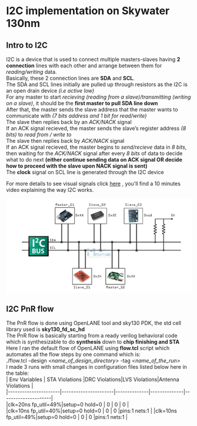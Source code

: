 # **I2C implementation on Skywater 130nm**
## **Intro to I2C**
I2C is a device that is used to connect multiple masters-slaves having **2 connection** lines with each other and arrange between them for _reading/writing_ data.  
Basically, these 2 connection lines are **SDA** and **SCL**.  
The SDA and SCL lines initially are pulled up through resistors as the I2C is an open drain device _(i.e active low)_  
For any master to start _recieving (reading from a slave)/transmitting (writing on a slave)_, it should be the **first master to pull SDA line down**  
After that, the master sends the slave address that the master wants to communicate with _(7 bits address and 1 bit for read/write)_  
The slave then replies back by an _ACK/NACK_ signal  
If an ACK signal recieved, the master sends the slave’s register address _(8 bits)_ to _read from / write to_  
The slave then replies back by _ACK/NACK_ signal  
If an ACK signal recieved, the master begins to _send/recieve_ data in _8 bits_, then waiting for the _ACK/NACK_ signal after every _8 bits_ of data to decide what to do next **(either continue sending data on ACK signal OR decide how to proceed with the slave upon NACK signal is sent)**  
The **clock** signal on SCL line is generated through the I2C device


For more details to see visual signals click [here](https://howtomechatronics.com/tutorials/arduino/how-i2c-communication-works-and-how-to-use-it-with-arduino/) , you'll find a 10 minutes video explaining the way I2C works.


![I2C_connecting_multiple_masters_slaves](I2C_image_1.png)


## **I2C PnR flow**

The PnR flow is done using OpenLANE tool and sky130 PDK, the std cell library used is **sky130_fd_sc_hd**  
The PnR flow is basically starting from a ready verilog behavioral code which is synthesizable to do **synthesis** down to **chip finishing and STA**  
Here I ran the default flow of OpenLANE using **flow.tcl** script which automates all the flow steps by one command which is:  
./flow.tcl -design _<name_of_design_directory>_ -tag _<name_of_the_run>_  
I made 3 runs with small changes in configuration files listed below here in the table:  
|    Env Variables     |    STA Violations    |DRC Violations|LVS Violations|Antenna Violations   |  
|----------------------|----------------------|--------------|--------------|---------------------|  
|clk=20ns   fp_util=49%|setup=0   hold=0      |  0           |     0        |          0          |  
|clk=10ns   fp_util=40%|setup=0   hold=0      |  0           |     0        |pins:1   nets:1      |
|clk=10ns   fp_util=49%|setup=0   hold=0      |  0           |     0        |pins:1   nets:1      |
